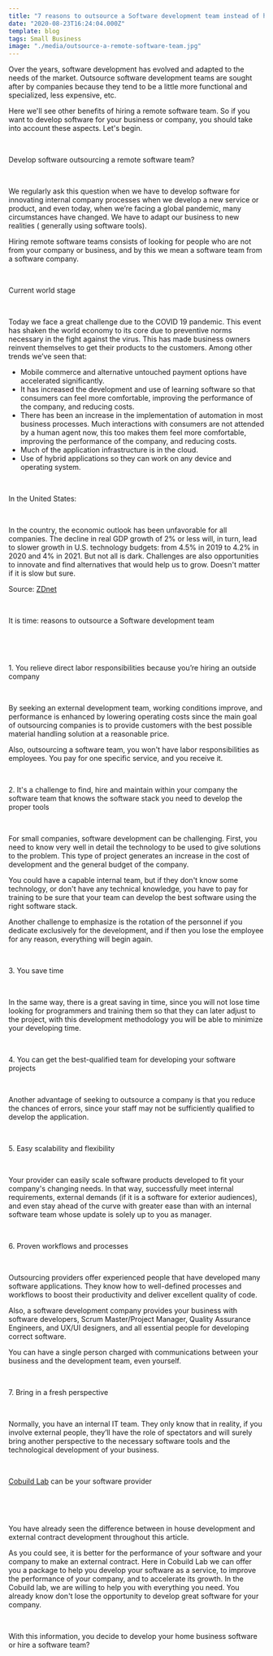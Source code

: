```yaml
---
title: "7 reasons to outsource a Software development team instead of hiring in-house"
date: "2020-08-23T16:24:04.000Z"
template: blog
tags: Small Business
image: "./media/outsource-a-remote-software-team.jpg"
---
```



Over the years, software development has evolved and adapted to the needs of the market. Outsource software development teams are sought after by companies because they tend to be a little more functional and specialized, less expensive, etc. 

Here we'll see other benefits of hiring a remote software team. So if you want to develop software for your business or company, you should take into account these aspects. Let's begin.

<br>

<title-2>Develop software outsourcing a remote software team?</title-2>

<br>

We regularly ask this question when we have to develop software for innovating internal company processes when we develop a new service or product, and even today, when we’re facing a global pandemic, many circumstances have changed. We have to adapt our business to new realities ( generally using software tools). 

Hiring remote software teams consists of looking for people who are not from your company or business, and by this we mean a software team from a software company. 

<br>

<title-3>Current world stage</title-3>

<br>

Today we face a great challenge due to the COVID 19 pandemic. This event has shaken the world economy to its core due to preventive norms necessary in the fight against the virus. This has made business owners reinvent themselves to get their products to the customers. Among other trends we’ve seen that:

* Mobile commerce and alternative untouched payment options have accelerated significantly.
* It has increased the development and use of learning software so that consumers can feel more comfortable, improving the performance of the company, and reducing costs. 
* There has been an increase in the implementation of automation in most business processes. Much interactions with consumers are not attended by a human agent now, this too makes them feel more comfortable, improving the performance of the company, and reducing costs.
* Much of the application infrastructure is in the cloud.
* Use of hybrid applications so they can work on any device and operating system.

<br>

<title-3>In the United States:</title-3>

<br>

In the country, the economic outlook has been unfavorable for all companies. The decline in real GDP growth of 2% or less will, in turn, lead to slower growth in U.S. technology budgets: from 4.5% in 2019 to 4.2% in 2020 and 4% in 2021. But not all is dark. Challenges are also opportunities to innovate and find alternatives that would help us to grow. Doesn't matter if it is slow but sure.

Source: [ZDnet](https://www.zdnet.com/article/slowing-growth-for-us-tech-budgets-in-2020-and-2021-varying-by-industry/)

<br>

<title-2>It is time: reasons to outsource a Software development team</title-2>

<br>

<youtube-video id="x8gQ1GXiRCU"></youtube-video>

<br>

<title-3>1. You relieve direct labor responsibilities because you’re hiring an outside company</title-3>

<br>

By seeking an external development team, working conditions improve, and performance is enhanced by lowering operating costs since the main goal of outsourcing companies is to provide customers with the best possible material handling solution at a reasonable price. 

Also, outsourcing a software team, you won't have labor responsibilities as employees. You pay for one specific service, and you receive it.

<br>

<title-3>2. It's a challenge to find, hire and maintain within your company the software team that knows the software stack you need to develop the proper tools</title-3>

<br>

For small companies, software development can be challenging. First, you need to know very well in detail the technology to be used to give solutions to the problem. This type of project generates an increase in the cost of development and the general budget of the company. 

You could have a capable internal team, but if they don't know some technology, or don't have any technical knowledge, you have to pay for training to be sure that your team can develop the best software using the right software stack.

Another challenge to emphasize is the rotation of the personnel if you dedicate exclusively for the development, and if then you lose the employee for any reason, everything will begin again.

<br>

<title-3>3. You save time</title-3>

<br>

In the same way, there is a great saving in time, since you will not lose time looking for programmers and training them so that they can later adjust to the project, with this development methodology you will be able to minimize your developing time.

<br>

<title-3>4. You can get the best-qualified team for developing your software projects</title-3>

<br>

Another advantage of seeking to outsource a company is that you reduce the chances of errors, since your staff may not be sufficiently qualified to develop the application. 

<br>

<title-3>5. Easy scalability and flexibility</title-3>

<br>

Your provider can easily scale software products developed to fit your company's changing needs. In that way, successfully meet internal requirements, external demands (if it is a software for exterior audiences), and even stay ahead of the curve with greater ease than with an internal software team whose update is solely up to you as manager.

<br>

<title-3>6. Proven workflows and processes</title-3>

<br>

Outsourcing providers offer experienced people that have developed many software applications. They know how to well-defined processes and workflows to boost their productivity and deliver excellent quality of code.

Also, a software development company provides your business with software developers, Scrum Master/Project Manager, Quality Assurance Engineers, and UX/UI designers, and all essential people for developing correct software. 

You can have a single person charged with communications between your business and the development team, even yourself. 

<br>

<title-3>7. Bring in a fresh perspective</title-3>

<br>

Normally, you have an internal IT team. They only know that in reality, if you involve external people, they’ll have the role of spectators and will surely bring another perspective to the necessary software tools and the technological development of your business.

<br>

<title-2>[Cobuild Lab](https://cobuildlab.com/) can be your software provider</title-2>

<br>

<youtube-video id="5fbYxQNgJ7s"></youtube-video>

<br>

You have already seen the difference between in house development and external contract development throughout this article.

As you could see, it is better for the performance of your software and your company to make an external contract. Here in Cobuild Lab we can offer you a package to help you develop your software as a service, to improve the performance of your company, and to accelerate its growth. In the Cobuild lab, we are willing to help you with everything you need. You already know don't lose the opportunity to develop great software for your company. 

<br>

<title-2>With this information, you decide to develop your home business software or hire a software team?</title-2>

